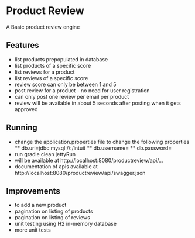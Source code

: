# Product Review
A Basic product review engine

## Features
* list products prepopulated in database
* list products of a specific score
* list reviews for a product
* list reviews of a specific score
* review score can only be between 1 and 5
* post review for a product - no need for user registration
* can only post one review per email per product
* review will be available in about 5 seconds after posting when it gets approved

## Running
* change the application.properties file to change the following properties
** db.url=jdbc:mysql://<host>:<port>/intuit
** db.username=<username>
** db.password=<password>
* run gradle clean jettyRun
* will be available at http://localhost:8080/productreview/api/...
* documentation of apis available at http://localhost:8080/productreview/api/swagger.json

## Improvements
* to add a new product
* pagination on listing of products
* pagination on listing of reviews
* unit testing using H2 in-memory database
* more unit tests


